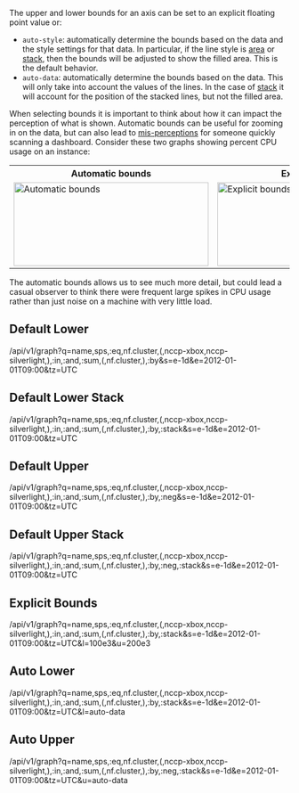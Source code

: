 
The upper and lower bounds for an axis can be set to an explicit floating point value or:

* `auto-style`: automatically determine the bounds based on the data and the style settings for
  that data. In particular, if the line style is [area](style-area) or [stack](style-stack), then
  the bounds will be adjusted to show the filled area. This is the default behavior.
* `auto-data`: automatically determine the bounds based on the data. This will only take into
  account the values of the lines. In the case of [stack](style-stack) it will account for the
  position of the stacked lines, but not the filled area.

When selecting bounds it is important to think about how it can impact the perception of what
is shown. Automatic bounds can be useful for zooming in on the data, but can also lead to
[mis-perceptions](https://en.wikipedia.org/wiki/Misleading_graph#Axis_changes) for someone quickly
scanning a dashboard. Consider these two graphs showing percent CPU usage on an instance:

<table>
<tr>
<th>Automatic bounds</th>
<th>Explicit bounds</th>
</tr>
<tr>
<td><img alt="Automatic bounds" width="350" height="150" src="https://raw.githubusercontent.com/wiki/Netflix/atlas/images/axis-bounds-auto.png"/></td>
<td><img alt="Explicit bounds" width="350" height="150" src="https://raw.githubusercontent.com/wiki/Netflix/atlas/images/axis-bounds-explicit.png"/></td>
</tr>
</table>

The automatic bounds allows us to see much more detail, but could lead a casual observer to think
there were frequent large spikes in CPU usage rather than just noise on a machine with very little
load.

## Default Lower
  
/api/v1/graph?q=name,sps,:eq,nf.cluster,(,nccp-xbox,nccp-silverlight,),:in,:and,:sum,(,nf.cluster,),:by&s=e-1d&e=2012-01-01T09:00&tz=UTC

## Default Lower Stack
  
/api/v1/graph?q=name,sps,:eq,nf.cluster,(,nccp-xbox,nccp-silverlight,),:in,:and,:sum,(,nf.cluster,),:by,:stack&s=e-1d&e=2012-01-01T09:00&tz=UTC

## Default Upper
  
/api/v1/graph?q=name,sps,:eq,nf.cluster,(,nccp-xbox,nccp-silverlight,),:in,:and,:sum,(,nf.cluster,),:by,:neg&s=e-1d&e=2012-01-01T09:00&tz=UTC

## Default Upper Stack
  
/api/v1/graph?q=name,sps,:eq,nf.cluster,(,nccp-xbox,nccp-silverlight,),:in,:and,:sum,(,nf.cluster,),:by,:neg,:stack&s=e-1d&e=2012-01-01T09:00&tz=UTC
  
## Explicit Bounds

/api/v1/graph?q=name,sps,:eq,nf.cluster,(,nccp-xbox,nccp-silverlight,),:in,:and,:sum,(,nf.cluster,),:by,:stack&s=e-1d&e=2012-01-01T09:00&tz=UTC&l=100e3&u=200e3

## Auto Lower

/api/v1/graph?q=name,sps,:eq,nf.cluster,(,nccp-xbox,nccp-silverlight,),:in,:and,:sum,(,nf.cluster,),:by,:stack&s=e-1d&e=2012-01-01T09:00&tz=UTC&l=auto-data

## Auto Upper

/api/v1/graph?q=name,sps,:eq,nf.cluster,(,nccp-xbox,nccp-silverlight,),:in,:and,:sum,(,nf.cluster,),:by,:neg,:stack&s=e-1d&e=2012-01-01T09:00&tz=UTC&u=auto-data